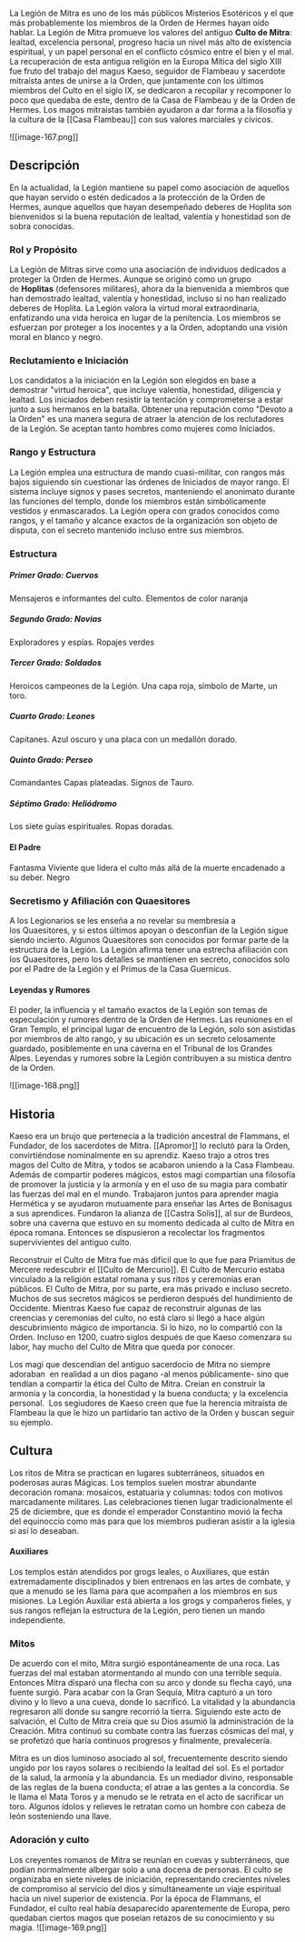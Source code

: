La Legión de Mitra es uno de los más públicos Misterios Esotéricos y el que más probablemente los miembros de la Orden de Hermes hayan oído hablar. La Legión de Mitra promueve los valores del antiguo **Culto de Mitra**: lealtad, excelencia personal, progreso hacia un nivel más alto de existencia espiritual, y un papel personal en el conflicto cósmico entre el bien y el mal. La recuperación de esta antigua religión en la Europa Mítica del siglo XIII fue fruto del trabajo del magus Kaeso, seguidor de Flambeau y sacerdote mitraísta antes de unirse a la Orden, que juntamente con los últimos miembros del Culto en el siglo IX, se dedicaron a recopilar y recomponer lo poco que quedaba de este, dentro de la Casa de Flambeau y de la Orden de Hermes. Los magos mitraístas también ayudaron a dar forma a la filosofía y la cultura de la [[Casa Flambeau]] con sus valores marciales y cívicos.

![[image-167.png]]

## Descripción
En la actualidad, la Legión mantiene su papel como asociación de aquellos que hayan servido o estén dedicados a la protección de la Orden de Hermes, aunque aquellos que hayan desempeñado deberes de Hoplita son bienvenidos si la buena reputación de lealtad, valentía y honestidad son de sobra conocidas.

### Rol y Propósito
La Legión de Mitras sirve como una asociación de individuos dedicados a proteger la Orden de Hermes. Aunque se originó como un grupo de **Hoplitas** (defensores militares), ahora da la bienvenida a miembros que han demostrado lealtad, valentía y honestidad, incluso si no han realizado deberes de Hoplita. La Legión valora la virtud moral extraordinaria, enfatizando una vida heroica en lugar de la penitencia. Los miembros se esfuerzan por proteger a los inocentes y a la Orden, adoptando una visión moral en blanco y negro.

### Reclutamiento e Iniciación
Los candidatos a la iniciación en la Legión son elegidos en base a demostrar "virtud heroica", que incluye valentía, honestidad, diligencia y lealtad. Los iniciados deben resistir la tentación y comprometerse a estar junto a sus hermanos en la batalla. Obtener una reputación como "Devoto a la Orden" es una manera segura de atraer la atención de los reclutadores de la Legión. Se aceptan tanto hombres como mujeres como Iniciados.

### Rango y Estructura
La Legión emplea una estructura de mando cuasi-militar, con rangos más bajos siguiendo sin cuestionar las órdenes de Iniciados de mayor rango. El sistema incluye signos y pases secretos, manteniendo el anonimato durante las funciones del templo, donde los miembros están simbólicamente vestidos y enmascarados. La Legión opera con grados conocidos como rangos, y el tamaño y alcance exactos de la organización son objeto de disputa, con el secreto mantenido incluso entre sus miembros.

### Estructura 
##### Primer Grado: Cuervos
Mensajeros e informantes del culto. Elementos de color naranja
##### Segundo Grado: Novias
Exploradores y espías. Ropajes verdes
##### Tercer Grado: Soldados
Heroicos campeones de la Legión. Una capa roja, símbolo de Marte, un toro.
##### Cuarto Grado: Leones
Capitanes. Azul oscuro y una placa con un medallón dorado.
##### Quinto Grado: Perseo
Comandantes Capas plateadas. Signos de Tauro.
##### Séptimo Grado: Heliódromo
Los siete guías espirituales. Ropas doradas.
#### El Padre
Fantasma Viviente que lidera el culto más allá de la muerte encadenado a su deber. Negro
### Secretismo y Afiliación con Quaesitores
A los Legionarios se les enseña a no revelar su membresía a los Quaesitores, y si estos últimos apoyan o desconfían de la Legión sigue siendo incierto. Algunos Quaesitores son conocidos por formar parte de la estructura de la Legión. La Legión afirma tener una estrecha afiliación con los Quaesitores, pero los detalles se mantienen en secreto, conocidos solo por el Padre de la Legión y el Primus de la Casa Guernicus.
#### Leyendas y Rumores
El poder, la influencia y el tamaño exactos de la Legión son temas de especulación y rumores dentro de la Orden de Hermes. Las reuniones en el Gran Templo, el principal lugar de encuentro de la Legión, solo son asistidas por miembros de alto rango, y su ubicación es un secreto celosamente guardado, posiblemente en una caverna en el Tribunal de los Grandes Alpes. Leyendas y rumores sobre la Legión contribuyen a su mística dentro de la Orden.

![[image-168.png]]

## Historia 
Kaeso era un brujo que pertenecía a la tradición ancestral de Flammans, el Fundador, de los sacerdotes de Mitra. [[Apromor]] lo reclutó para la Orden, convirtiéndose nominalmente en su aprendiz. Kaeso trajo a otros tres magos del Culto de Mitra, y todos se acabaron uniendo a la Casa Flambeau. Además de compartir poderes mágicos, estos magi compartían una filosofía de promover la justicia y la armonía y en el uso de su magia para combatir las fuerzas del mal en el mundo. Trabajaron juntos para aprender magia Hermética y se ayudaron mutuamente para enseñar las Artes de Bonisagus a sus aprendices. Fundaron la alianza de [[Castra Solis]], al sur de Burdeos, sobre una caverna que estuvo en su momento dedicada al culto de Mitra en época romana. Entonces se dispusieron a recolectar los fragmentos supervivientes del antiguo culto. 

Reconstruir el Culto de Mitra fue más difícil que lo que fue para Priamitus de Mercere redescubrir el [[Culto de Mercurio]]. El Culto de Mercurio estaba vinculado a la religión estatal romana y sus ritos y ceremonias eran públicos. El Culto de Mitra, por su parte, era más privado e incluso secreto. Muchos de sus secretos mágicos se perdieron después del hundimiento de Occidente. Mientras Kaeso fue capaz de reconstruir algunas de las creencias y ceremonias del culto, no está claro si llegó a hace algún descubrimiento mágico de importancia. Si lo hizo, no lo compartió con la Orden. Incluso en 1200, cuatro siglos después de que Kaeso comenzara su labor, hay mucho del Culto de Mitra que queda por conocer.

Los magi que descendían del antiguo sacerdocio de Mitra no siempre adoraban  en realidad a un dios pagano -al menos públicamente- sino que tendían a compartir la ética del Culto de Mitra. Creían en construir la armonía y la concordia, la honestidad y la buena conducta; y la excelencia personal.  Los segiudores de Kaeso creen que fue la herencia mitraísta de Flambeau la que le hizo un partidario tan activo de la Orden y buscan seguir su ejemplo.

## Cultura 
Los ritos de Mitra se practican en lugares subterráneos, situados en poderosas auras Mágicas. Los templos suelen mostrar abundante decoración romana: mosaicos, estatuaria y columnas: todos con motivos marcadamente militares. Las celebraciones tienen lugar tradicionalmente el 25 de diciembre, que es donde el emperador Constantino movió la fecha del equinoccio como más para que los miembros pudieran asistir a la iglesia si así lo deseaban.

#### Auxiliares
Los templos están atendidos por grogs leales, o Auxiliares, que están extremadamente disciplinados y bien entrenaos en las artes de combate, y que a menudo se les llama para que acompañen a los miembros en sus misiones. La Legión Auxiliar está abierta a los grogs y compañeros fieles, y sus rangos reflejan la estructura de la Legión, pero tienen un mando independiente.

### Mitos 
De acuerdo con el mito, Mitra surgió espontáneamente de una roca. Las fuerzas del mal estaban atormentando al mundo con una terrible sequía. Entonces Mitra disparó una flecha con su arco y donde su flecha cayó, una fuente surgió. Para acabar con la Gran Sequía, Mitra capturó a un toro divino y lo llevo a una cueva, donde lo sacrificó. La vitalidad y la abundancia regresaron allí donde su sangre recorrió la tierra. Siguiendo este acto de salvación, el Culto de Mitra creía que su Dios asumió la administración de la Creación. Mitra continuó su combate contra las fuerzas cósmicas del mal, y se profetizó que haría continuos progresos y finalmente, prevalecería.

Mitra es un dios luminoso asociado al sol, frecuentemente descrito siendo ungido por los rayos solares o recibiendo la lealtad del sol. Es el portador de la salud, la armonía y la abundancia. Es un mediador divino, responsable de las reglas de la buena conducta; el atrae a las gentes a la concordia. Se le llama el Mata Toros y a menudo se le retrata en el acto de sacrificar un toro. Algunos ídolos y relieves le retratan como un hombre con cabeza de león sosteniendo una llave.

### Adoración y culto 
Los creyentes romanos de Mitra se reunían en cuevas y subterráneos, que podían normalmente albergar solo a una docena de personas. El culto se organizaba en siete niveles de iniciación, representando crecientes niveles de compromiso al servicio del dios y simultáneamente un viaje espiritual hacia un nivel superior de existencia. Por la época de Flammans, el Fundador, el culto real había desaparecido aparentemente de Europa, pero quedaban ciertos magos que poseían retazos de su conocimiento y su magia.
![[image-169.png]]